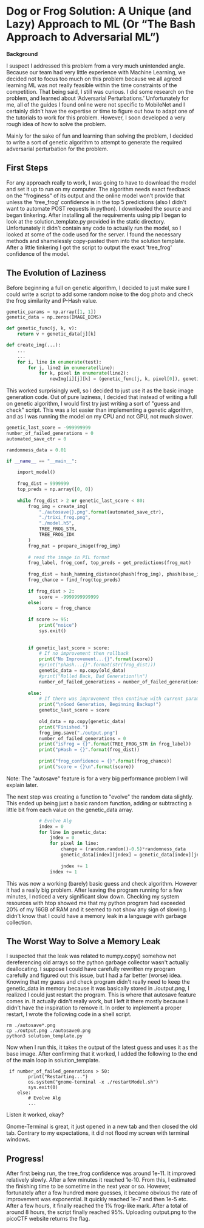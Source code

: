 ﻿# **Dog or Frog Solution: A Unique (and Lazy) Approach to ML** (Or “The Bash Approach to Adversarial ML”)

**Background**

I suspect I addressed this problem from a very much unintended angle. Because our team had very little experience with Machine Learning, we decided not to focus too much on this problem because we all agreed learning ML was not really feasible within the time constraints of the competition. That being said, I still was curious. I did some research on the problem, and learned about ‘Adversarial Perturbations.’ Unfortunately for me, all of the guides I found online were not specific to MobileNet and I certainly didn’t have the expertise or time to figure out how to adapt one of the tutorials to work for this problem. However, I soon developed a very rough idea of how to solve the problem.


Mainly for the sake of fun and learning than solving the problem, I decided to write a sort of genetic algorithm to attempt to generate the required adversarial perturbation for the problem.

## First Steps
For any approach really to work, I was going to have to download the model and set it up to run on my computer. The algorithm needs exact feedback on the "froginess" of its output and 
the online model won't provide that unless the 'tree_frog' confidence is in the top 5 predictions (also I didn't want to automate POST requests in python). I downloaded the source and 
began tinkering. After installing all the requirements using pip I began to look at the solution_template.py provided in the static directory. Unfortunately it didn't contain any code to actually run the model, so I looked at some of the code used for the server. I found the necessary methods and shamelessly copy-pasted them into the solution template. After a little tinkering I got the script to output the exact 'tree_frog' confidence of the model.

## The Evolution of Laziness
Before beginning a full on genetic algorithm, I decided to just make sure I could write a script to add some random noise to the dog photo and check the frog similarity and P-Hash value. 


```python
genetic_params = np.array([1, 1])
genetic_data = np.zeros(IMAGE_DIMS)

def genetic_func(j, k, v):
    return v + genetic_data[j][k]

def create_img(...):
    ...
    ...
    for i, line in enumerate(test):
        for j, line2 in enumerate(line):
            for k, pixel in enumerate(line2):
                newImg[i][j][k] = (genetic_func(j, k, pixel[0]), genetic_func(j, k, pixel[1]), genetic_func(j, k, pixel[2]))
```

This worked surprisingly well, so I decided to just use it as the basic image generation code.
Out of pure laziness, I decided that instead of writing a full on genetic algorithm, I would first try just writing a sort of "guess and check" script. This was a lot easier than implementing a genetic algorithm, and as I was running the model on my CPU and not GPU, not much slower.

```python
genetic_last_score = -999999999
number_of_failed_generations = 0
automated_save_ctr = 0

randomness_data = 0.01

if __name__ == "__main__":
    
    import_model()
    
    frog_dist = 9999999
    top_preds = np.array([0, 0])
    
    while frog_dist > 2 or genetic_last_score < 80:
        frog_img = create_img(
            "./autosave{}.png".format(automated_save_ctr),
            "./trixi_frog.png",
            "./model.h5",
            TREE_FROG_STR,
            TREE_FROG_IDX
        )
        frog_mat = prepare_image(frog_img)
        
        # read the image in PIL format
        frog_label, frog_conf, top_preds = get_predictions(frog_mat)
        
        frog_dist = hash_hamming_distance(phash(frog_img), phash(base_img))
        frog_chance = find_frog(top_preds)
        
        if frog_dist > 2:
            score = -9999999999999
        else:
            score = frog_chance
        
        if score >= 95:
            print("noice")
            sys.exit()
        
        
        if genetic_last_score > score:
            # If no improvement then rollback
            print("No Improvement...{}".format(score))
            #print("phash...{}".format(str(frog_dist)))
            genetic_data = np.copy(old_data)
            #print("Rolled Back, Bad Generation!\n")
            number_of_failed_generations = number_of_failed_generations + 1
            
        else:
            # If there was improvement then continue with current params
            print("\nGood Generation, Beginning Backup!")
            genetic_last_score = score
            
            old_data = np.copy(genetic_data)
            print("Finished.")
            frog_img.save("./output.png")
            number_of_failed_generations = 0
            print("isFrog = {}".format(TREE_FROG_STR in frog_label))
            print("pHash = {}".format(frog_dist))
            
            print("frog_confidence = {}".format(frog_chance))
            print("score = {}\n".format(score))
```

Note: The "autosave" feature is for a very big performance problem I will explain later.

The next step was creating a function to "evolve" the random data slightly. This ended up being just a basic random function, adding or subtracting a little bit from each value on the genetic_data array.

```python
            # Evolve Alg
            index = 0
            for line in genetic_data:
                jndex = 0
                for pixel in line:
                    change = (random.random()-0.5)*randomness_data
                    genetic_data[index][jndex] = genetic_data[index][jndex] + change
                    
                    jndex += 1
                index += 1
```

This was now a working (barely) basic guess and check algorithm. However it had a really big problem. After leaving the program running for a few minutes, I noticed a very significant slow down. Checking my system resources with htop showed me that my python program had exceeded 20% of my 16GB of RAM and it seemed to not show any sign of slowing. I didn't know that I could have a memory leak in a language with garbage collection.
## The Worst Way to Solve a Memory Leak

I suspected that the leak was related to numpy.copy() somehow not dereferencing old arrays so the python garbage collector wasn't actually deallocating. I suppose I could have carefully rewritten my program carefully and figured out this issue, but I had a far better (worse) idea. Knowing that my guess and check program didn't really need to keep the genetic_data in memory because it was basically stored in ./output.png, I realized I could just restart the program. This is where that autosave feature comes in. It actually didn't really work, but I left it there mostly because I didn't have the inspiration to remove it. In order to implement a proper restart, I wrote the following code in a shell script.

    rm ./autosave*.png
	cp ./output.png ./autosave0.png
	python3 solution_template.py

Now when I run this, it takes the output of the latest guess and uses it as the base image. After confirming that it worked, I added the following to the end of the main loop in solution_template.

     if number_of_failed_generations > 50:
            print("Restarting...")
            os.system("gnome-terminal -x ./restartModel.sh")
            sys.exit(0)
        else:    
            # Evolve Alg    
            ...
Listen it worked, okay?

Gnome-Terminal is great, it just opened in a new tab and then closed the old tab. Contrary to my expectations, it did not flood my screen with terminal windows.

## Progress!
After first being run, the tree_frog confidence was around 1e-11. It improved relatively slowly. After a few minutes it reached 1e-10. From this, I estimated the finishing time to be sometime in the next year or so. However, fortunately after a few hundred more guesses, it became obvious the rate of improvement was exponential. It quickly reached 1e-7 and then 1e-5 etc. After a few hours, it finally reached the 1% frog-like mark. After a total of around 8 hours, the script finally reached 95%. Uploading output.png to the picoCTF website returns the flag.
